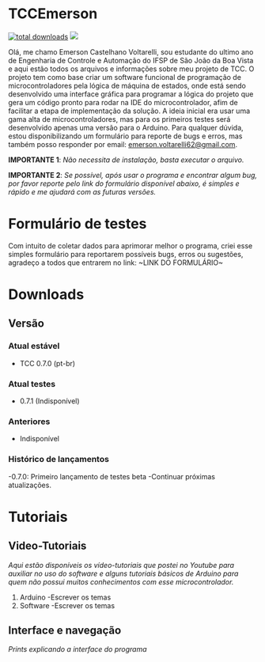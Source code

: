 # TCCEmerson

[![total downloads](https://img.shields.io/github/downloads/EmersonCV/TCCEmerson/total)](https://github.com/EmersonCV/TCCEmerson/releases) ![](https://img.shields.io/badge/Email-emerson.voltarelli62%40gmail.com-green)

Olá, me chamo Emerson Castelhano Voltarelli, sou estudante do ultimo ano de Engenharia de Controle e Automação do IFSP de São João da Boa Vista e aqui estão todos os arquivos e informações sobre meu projeto de TCC. O projeto tem como base criar um software funcional de programação de microcontroladores pela lógica de máquina de estados, onde está sendo desenvolvido uma interface gráfica para programar a lógica do projeto que gera um código pronto para rodar na IDE do microcontrolador, afim de facilitar a etapa de implementação da solução. A ideia inicial era usar uma gama alta de microcontroladores, mas para os primeiros testes será desenvolvido apenas uma versão para o Arduino. Para qualquer dúvida, estou disponibilizando um formulário para reporte de bugs e erros, mas também posso responder por email: emerson.voltarelli62@gmail.com.

**IMPORTANTE 1**: *Não necessita de instalação, basta executar o arquivo.*

**IMPORTANTE 2**: *Se possível, após usar o programa e encontrar algum bug, por favor reporte pelo link do formulário disponível abaixo, é simples e rápido e me ajudará com as futuras versões.*

# Formulário de testes

Com intuito de coletar dados para aprimorar melhor o programa, criei esse simples formulário para reportarem possíveis bugs, erros ou sugestões, agradeço a todos que entrarem no link: ~LINK DO FORMULÁRIO~

# Downloads

## Versão

### Atual estável

- TCC 0.7.0 (pt-br)

### Atual testes

- 0.7.1 (Indisponível)

### Anteriores

- Indisponível

### Histórico de lançamentos

-0.7.0: Primeiro lançamento de testes beta
  -Continuar próximas atualizações.

# Tutoriais

## Video-Tutoriais

*Aqui estão disponíveis os vídeo-tutoriais que postei no Youtube para auxiliar no uso do software e alguns tutoriais básicos de Arduino para quem não possui muitos conhecimentos com esse microcontrolador.*
1. Arduino
  -Escrever os temas
2. Software
  -Escrever os temas
  
## Interface e navegação

*Prints explicando a interface do programa*
